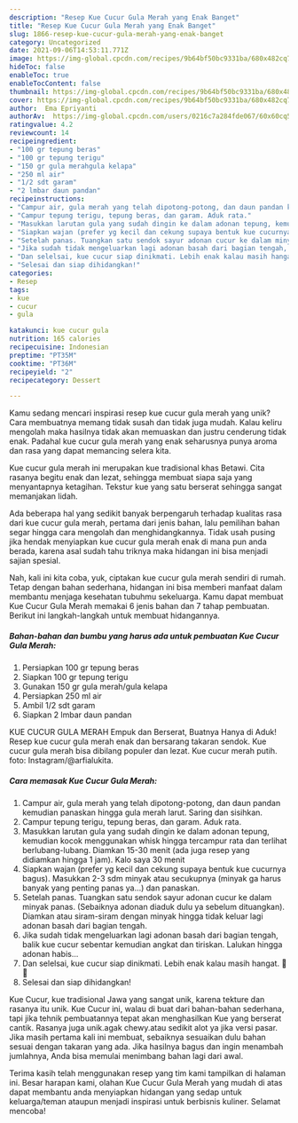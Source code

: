 ```yaml
---
description: "Resep Kue Cucur Gula Merah yang Enak Banget"
title: "Resep Kue Cucur Gula Merah yang Enak Banget"
slug: 1866-resep-kue-cucur-gula-merah-yang-enak-banget
category: Uncategorized
date: 2021-09-06T14:53:11.771Z
image: https://img-global.cpcdn.com/recipes/9b64bf50bc9331ba/680x482cq70/kue-cucur-gula-merah-foto-resep-utama.jpg
hideToc: false
enableToc: true
enableTocContent: false
thumbnail: https://img-global.cpcdn.com/recipes/9b64bf50bc9331ba/680x482cq70/kue-cucur-gula-merah-foto-resep-utama.jpg
cover: https://img-global.cpcdn.com/recipes/9b64bf50bc9331ba/680x482cq70/kue-cucur-gula-merah-foto-resep-utama.jpg
author:  Ema Epriyanti
authorAv:  https://img-global.cpcdn.com/users/0216c7a284fde067/60x60cq50/avatar.jpg
ratingvalue: 4.2
reviewcount: 14
recipeingredient:
- "100 gr tepung beras"
- "100 gr tepung terigu"
- "150 gr gula merahgula kelapa"
- "250 ml air"
- "1/2 sdt garam"
- "2 lmbar daun pandan"
recipeinstructions:
- "Campur air, gula merah yang telah dipotong-potong, dan daun pandan kemudian panaskan hingga gula merah larut. Saring dan sisihkan."
- "Campur tepung terigu, tepung beras, dan garam. Aduk rata."
- "Masukkan larutan gula yang sudah dingin ke dalam adonan tepung, kemudian kocok menggunakan whisk hingga tercampur rata dan terlihat berlubang-lubang. Diamkan 15-30 menit (ada juga resep yang didiamkan hingga 1 jam). Kalo saya 30 menit"
- "Siapkan wajan (prefer yg kecil dan cekung supaya bentuk kue cucurnya bagus). Masukkan 2-3 sdm minyak atau secukupnya (minyak ga harus banyak yang penting panas ya...) dan panaskan."
- "Setelah panas. Tuangkan satu sendok sayur adonan cucur ke dalam minyak panas. (Sebaiknya adonan diaduk dulu ya sebelum dituangkan). Diamkan atau siram-siram dengan minyak hingga tidak keluar lagi adonan basah dari bagian tengah."
- "Jika sudah tidak mengeluarkan lagi adonan basah dari bagian tengah, balik kue cucur sebentar kemudian angkat dan tiriskan. Lalukan hingga adonan habis..."
- "Dan selelsai, kue cucur siap dinikmati. Lebih enak kalau masih hangat. 🤤🤤"
- "Selesai dan siap dihidangkan!"
categories:
- Resep
tags:
- kue
- cucur
- gula

katakunci: kue cucur gula 
nutrition: 165 calories
recipecuisine: Indonesian
preptime: "PT35M"
cooktime: "PT36M"
recipeyield: "2"
recipecategory: Dessert

---
```



Kamu sedang mencari inspirasi resep kue cucur gula merah yang unik? Cara membuatnya memang tidak susah dan tidak juga mudah. Kalau keliru mengolah maka hasilnya tidak akan memuaskan dan justru cenderung tidak enak. Padahal kue cucur gula merah yang enak seharusnya punya aroma dan rasa yang dapat memancing selera kita.


Kue cucur gula merah ini merupakan kue tradisional khas Betawi. Cita rasanya begitu enak dan lezat, sehingga membuat siapa saja yang menyantapnya ketagihan. Tekstur kue yang satu berserat sehingga sangat memanjakan lidah.

Ada beberapa hal yang sedikit banyak berpengaruh terhadap kualitas rasa dari kue cucur gula merah, pertama dari jenis bahan, lalu pemilihan bahan segar hingga cara mengolah dan menghidangkannya. Tidak usah pusing jika hendak menyiapkan kue cucur gula merah enak di mana pun anda berada, karena asal sudah tahu triknya maka hidangan ini bisa menjadi sajian spesial.


Nah, kali ini kita coba, yuk, ciptakan kue cucur gula merah sendiri di rumah. Tetap dengan bahan sederhana, hidangan ini bisa memberi manfaat dalam membantu menjaga kesehatan tubuhmu sekeluarga. Kamu dapat membuat Kue Cucur Gula Merah memakai 6 jenis bahan dan 7 tahap pembuatan. Berikut ini langkah-langkah untuk membuat hidangannya.

<!--inarticleads1-->

##### Bahan-bahan dan bumbu yang harus ada untuk pembuatan Kue Cucur Gula Merah:

1. Persiapkan 100 gr tepung beras
1. Siapkan 100 gr tepung terigu
1. Gunakan 150 gr gula merah/gula kelapa
1. Persiapkan 250 ml air
1. Ambil 1/2 sdt garam
1. Siapkan 2 lmbar daun pandan


KUE CUCUR GULA MERAH Empuk dan Berserat, Buatnya Hanya di Aduk! Resep kue cucur gula merah enak dan bersarang takaran sendok. Kue cucur gula merah bisa dibilang populer dan lezat. Kue cucur merah putih. foto: Instagram/@arfialukita. 

<!--inarticleads2-->

##### Cara memasak Kue Cucur Gula Merah:

1. Campur air, gula merah yang telah dipotong-potong, dan daun pandan kemudian panaskan hingga gula merah larut. Saring dan sisihkan.
1. Campur tepung terigu, tepung beras, dan garam. Aduk rata.
1. Masukkan larutan gula yang sudah dingin ke dalam adonan tepung, kemudian kocok menggunakan whisk hingga tercampur rata dan terlihat berlubang-lubang. Diamkan 15-30 menit (ada juga resep yang didiamkan hingga 1 jam). Kalo saya 30 menit
1. Siapkan wajan (prefer yg kecil dan cekung supaya bentuk kue cucurnya bagus). Masukkan 2-3 sdm minyak atau secukupnya (minyak ga harus banyak yang penting panas ya...) dan panaskan.
1. Setelah panas. Tuangkan satu sendok sayur adonan cucur ke dalam minyak panas. (Sebaiknya adonan diaduk dulu ya sebelum dituangkan). Diamkan atau siram-siram dengan minyak hingga tidak keluar lagi adonan basah dari bagian tengah.
1. Jika sudah tidak mengeluarkan lagi adonan basah dari bagian tengah, balik kue cucur sebentar kemudian angkat dan tiriskan. Lalukan hingga adonan habis...
1. Dan selelsai, kue cucur siap dinikmati. Lebih enak kalau masih hangat. 🤤🤤
1. Selesai dan siap dihidangkan!

Kue Cucur, kue tradisional Jawa yang sangat unik, karena tekture dan rasanya itu unik. Kue Cucur ini, walau di buat dari bahan-bahan sederhana, tapi jika tehnik pembuatannya tepat akan menghasilkan Kue yang berserat cantik. Rasanya juga unik.agak chewy.atau sedikit alot ya jika versi pasar. Jika masih pertama kali ini membuat, sebaiknya sesuaikan dulu bahan sesuai dengan takaran yang ada. Jika hasilnya bagus dan ingin menambah jumlahnya, Anda bisa memulai menimbang bahan lagi dari awal. 

Terima kasih telah menggunakan resep yang tim kami tampilkan di halaman ini. Besar harapan kami, olahan Kue Cucur Gula Merah yang mudah di atas dapat membantu anda menyiapkan hidangan yang sedap untuk keluarga/teman ataupun menjadi inspirasi untuk berbisnis kuliner. Selamat mencoba!
